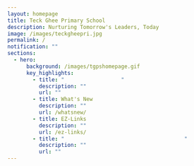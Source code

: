 ```yaml
---
layout: homepage
title: Teck Ghee Primary School
description: Nurturing Tomorrow's Leaders, Today
image: /images/teckgheepri.jpg
permalink: /
notification: ""
sections:
  - hero:
      background: /images/tgpshomepage.gif
      key_highlights:
        - title: "                  "
          description: ""
          url: ""
        - title: What's New
          description: ""
          url: /whatsnew/
        - title: EZ-Links
          description: ""
          url: /ez-links/
        - title: "                                      "
          description: ""
          url: ""
---
```

